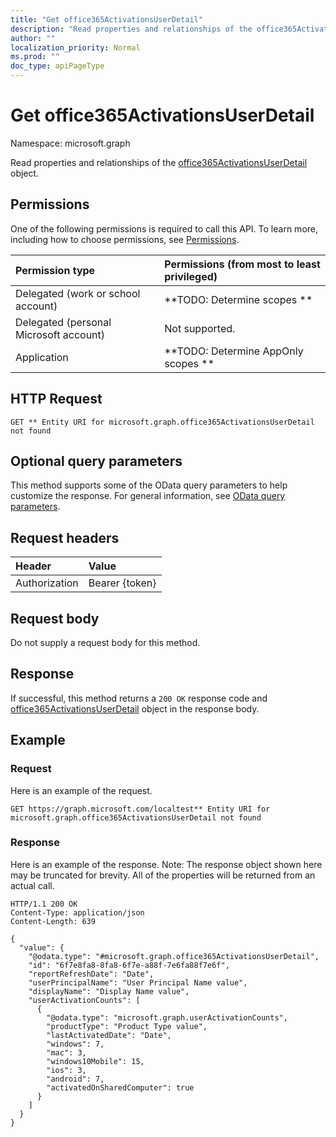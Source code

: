 ```yaml
---
title: "Get office365ActivationsUserDetail"
description: "Read properties and relationships of the office365ActivationsUserDetail object."
author: ""
localization_priority: Normal
ms.prod: ""
doc_type: apiPageType
---
```


# Get office365ActivationsUserDetail

Namespace: microsoft.graph

Read properties and relationships of the [office365ActivationsUserDetail](../resources/office365activationsuserdetail.md) object.

## Permissions
One of the following permissions is required to call this API. To learn more, including how to choose permissions, see [Permissions](/concepts/permissions-reference.md).

|Permission type|Permissions (from most to least privileged)|
|:---|:---|
|Delegated (work or school account)|**TODO: Determine scopes **|
|Delegated (personal Microsoft account)|Not supported.|
|Application|**TODO: Determine AppOnly scopes **|

## HTTP Request
<!-- {
  "blockType": "ignored"
}
-->
``` http
GET ** Entity URI for microsoft.graph.office365ActivationsUserDetail not found
```

## Optional query parameters
This method supports some of the OData query parameters to help customize the response. For general information, see [OData query parameters](/graph/query-parameters).

## Request headers
|Header|Value|
|:---|:---|
|Authorization|Bearer {token}|

## Request body
Do not supply a request body for this method.

## Response
If successful, this method returns a `200 OK` response code and [office365ActivationsUserDetail](../resources/office365activationsuserdetail.md) object in the response body.

## Example

### Request
Here is an example of the request.
<!-- {
  "blockType": "request",
  "name": "get_office365activationsuserdetail"
}
-->
``` http
GET https://graph.microsoft.com/localtest** Entity URI for microsoft.graph.office365ActivationsUserDetail not found
```

### Response
Here is an example of the response. Note: The response object shown here may be truncated for brevity. All of the properties will be returned from an actual call.
<!-- {
  "blockType": "response",
  "truncated": true,
  "@odata.type": "microsoft.graph.office365ActivationsUserDetail"
}
-->
``` http
HTTP/1.1 200 OK
Content-Type: application/json
Content-Length: 639

{
  "value": {
    "@odata.type": "#microsoft.graph.office365ActivationsUserDetail",
    "id": "6f7e8fa8-8fa8-6f7e-a88f-7e6fa88f7e6f",
    "reportRefreshDate": "Date",
    "userPrincipalName": "User Principal Name value",
    "displayName": "Display Name value",
    "userActivationCounts": [
      {
        "@odata.type": "microsoft.graph.userActivationCounts",
        "productType": "Product Type value",
        "lastActivatedDate": "Date",
        "windows": 7,
        "mac": 3,
        "windows10Mobile": 15,
        "ios": 3,
        "android": 7,
        "activatedOnSharedComputer": true
      }
    ]
  }
}
```

